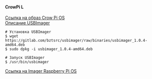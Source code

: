 #### CrowPi L
[Ссылка на образ Crow Pi OS](https://www.crowpi.cc/pages/download-crowpi-series-os-image)  
[Описание USBImager](https://cnx-software.ru/2020/09/09/usbimager-legkaya-alternativa-balenaetcher/)
```
# Установка USBImager
$ wget https://gitlab.com/bztsrc/usbimager/raw/binaries/usbimager_1.0.4-amd64.deb
$ sudo dpkg -i usbimager_1.0.4-amd64.deb

# Запуск USBImager
$ /usr/bin/usbimager 
```
[Ссылка на Imager Raspberry Pi OS](https://www.raspberrypi.com/software/) 


